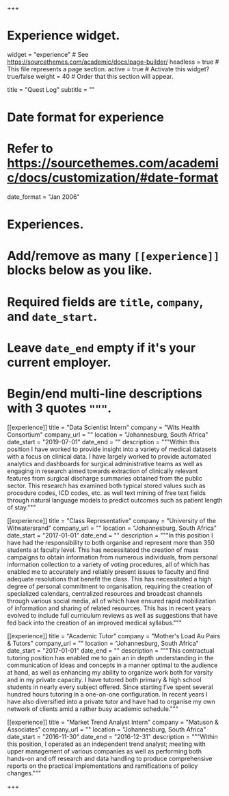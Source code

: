 +++
# Experience widget.
widget = "experience"  # See https://sourcethemes.com/academic/docs/page-builder/
headless = true  # This file represents a page section.
active = true  # Activate this widget? true/false
weight = 40  # Order that this section will appear.

title = "Quest Log"
subtitle = ""

# Date format for experience
#   Refer to https://sourcethemes.com/academic/docs/customization/#date-format
date_format = "Jan 2006"

# Experiences.
#   Add/remove as many `[[experience]]` blocks below as you like.
#   Required fields are `title`, `company`, and `date_start`.
#   Leave `date_end` empty if it's your current employer.
#   Begin/end multi-line descriptions with 3 quotes `"""`.
[[experience]]
  title = "Data Scientist Intern"
  company = "Wits Health Consortium"
  company_url = ""
  location = "Johannesburg, South Africa"
  date_start = "2019-07-01"
  date_end = ""
  description = """Within this position I have worked to provide insight into a variety of medical datasets with a focus on clinical data. I have largely worked to provide automated analytics and dashboards for surgical administrative teams as well as engaging in research aimed towards extraction of clinically relevant features from surgical discharge summaries obtained from the public sector. This research has examined both typical stored values such as procedure codes, ICD codes, etc. as well text mining of free text fields through natural language models to predict outcomes such as patient length of stay."""

[[experience]]
  title = "Class Representative"
  company = "University of the Witwatersrand"
  company_url = ""
  location = "Johannesburg, South Africa"
  date_start = "2017-01-01"
  date_end = ""
  description = """In this position I have had the responsibility to both organise and represent more than 350 students at faculty level. This has necessitated the creation of mass campaigns to obtain information from numerous individuals, from personal information collection to a variety of voting procedures, all of which has enabled me to accurately and reliably present issues to faculty and find adequate resolutions that benefit the class. This has necessitated a high degree of personal commitment to organisation, requiring the creation of specialized calendars, centralized resources and broadcast channels through various social media, all of which have ensured rapid mobilization of information and sharing of related resources. This has in recent years evolved to include full curriculum reviews as well as suggestions that have fed back into the creation of an improved medical syllabus."""
  
[[experience]]
  title = "Academic Tutor"
  company = "Mother's Load Au Pairs & Tutors"
  company_url = ""
  location = "Johannesburg, South Africa"
  date_start = "2017-01-01"
  date_end = ""
  description = """This contractual tutoring position has enabled me to gain an in depth understanding in the communication of ideas and concepts in a manner optimal to the audience at hand, as well as enhancing my ability to organize work both for varsity and in my private capacity. I have tutored
both primary & high school students in nearly every subject offered. Since starting I’ve spent several hundred hours tutoring in a one-on-one configuration. In recent years I have also diversified into a private tutor and have had to organise my own network of clients amid a rather busy academic schedule."""  

[[experience]]
  title = "Market Trend Analyst Intern"
  company = "Matuson & Associates"
  company_url = ""
  location = "Johannesburg, South Africa"
  date_start = "2016-11-30"
  date_end = "2016-12-31"
  description = """Within this position, I operated as an independent trend analyst; meeting with upper management of various companies as well as performing both hands-on and off research and data handling to produce comprehensive reports on the practical implementations and ramifications of policy changes."""  

+++
